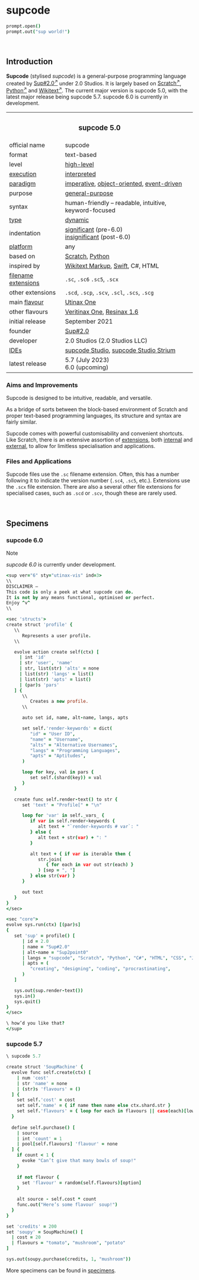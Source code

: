 # supcode

```coffee
prompt.open()
prompt.out("sup world!")
```


<br>


## Introduction

**Supcode** (stylised *supcode*) is a general-purpose programming language created by [Sup#2.0<sup>↗</sup>](https://github.com/Sup2point0) under 2.0 Studios. It is largely based on [Scratch<sup>↗</sup>](https://scratch.mit.edu), [Python<sup>↗</sup>](https://python.org) and [Wikitext<sup>↗</sup>](https://mediawiki.org/wiki/Wikitext). The current major version is supcode 5.0, with the latest major release being supcode 5.7. supcode 6.0 is currently in development.

<table>
  <tr>
    <th colspan="2"> <h3> supcode 5.0 </h3> </th>
  </tr>
  <tr>
    <td> official name </td>
    <td> supcode </td>
  </tr>
  <tr>
    <td> format </td>
    <td> text-based </td>
  </tr>
  <tr>
    <td> level </td>
    <td> <a href="https://wikipedia.org/wiki/High-level_programming_language">high-level</a> </td>
  </tr>
  <tr>
    <td> <a href="https://wikipedia.org/wiki/Execution_(computing)">execution</a> </td>
    <td> <a href="https://wikipedia.org/wiki/Interpreter_(computing)">interpreted</a> </td>
  </tr>
  <tr>
    <td> <a href="https://wikipedia.org/wiki/Programming_paradigm">paradigm</a> </td>
    <td> <a href="https://wikipedia.org/wiki/Imperative_programming">imperative</a>, <a href="https://en.m.wikipedia.org/wiki/Object-oriented_programming">object-oriented</a>, <a href="https://wikipedia.org/wiki/Event-driven_programming">event-driven</a> </td>
  </tr>
  <tr>
    <td> purpose </td>
    <td> <a href="https://wikipedia.org/wiki/General-purpose_programming_language">general-purpose</a> </td>
  </tr>
  <tr>
    <td> syntax </td>
    <td> human-friendly – readable, intuitive, keyword-focused </td>
  </tr>
  <tr>
    <td> <a href="https://wikipedia.org/wiki/Type_system">type</a> </td>
    <td> <a href="https://wikipedia.org/wiki/Type_system#DYNAMIC">dynamic</a> </td>
  </tr>
  <tr>
    <td> indentation </td>
    <td> <a href="https://wikipedia.org/wiki/Off-side_rule">significant</a> (pre-6.0) <br> <a href="https://en.m.wikipedia.org/wiki/Free-form_language">insignificant</a> (post-6.0) </td>
  </tr>
  <tr>
    <td> <a href="https://wikipedia.org/wiki/Operating_system">platform</a> </td>
    <td> any </td>
  </tr>
  <tr>
    <td> based on </td>
    <td> <a href="https://scratch.mit.edu">Scratch</a>, <a href="https://python.org">Python</a> </td>
  </tr>
  <tr>
    <td> inspired by </td>
    <td> <a href="https://mediawiki.org/wiki/Wikitext">Wikitext Markup</a>, <a href="https://swift.org">Swift</a>, C#, HTML </td>
  </tr>
  <tr>
    <td> <a href="https://wikipedia.org/wiki/Filename_extension">filename extensions</a> </td>
    <td> <code>.sc</code>, <code>.sc6</code> <code>.sc5</code>, <code>.scx</code> </td>
  </tr>
  <tr>
    <td> other extensions </td>
    <td> <code>.scd</code>, <code>.scp</code>, <code>.scv</code>, <code>.scl</code>, <code>.scs</code>, <code>.scg</code> </td>
  </tr>
  <tr>
    <td> main <a href="https://wikipedia.org/wiki/Flavors_(programming_language)">flavour</a> </td>
    <td> <a href="source/syntax.md#utinax">Utinax One</a> </td>
  </tr>
  <tr>
    <td> other flavours </td>
    <td> <a href="source/syntax.md#veritinax">Veritinax One</a>, <a href="source/syntax.md#resinax">Resinax 1.6</a> </td>
  </tr>
  <tr>
    <td> initial release </td>
    <td> September 2021 </td>
  </tr>
  <tr>
    <td> founder </td>
    <td> <a href="https://github.com/Sup2point0">Sup#2.0</a> </td>
  </tr>
  <tr>
    <td> developer </td>
    <td> 2.0 Studios (2.0 Studios LLC) </td>
  </tr>
  <tr>
    <td> <a href="https://wikipedia.org/wiki/Integrated_development_environment">IDEs</a> </td>
    <td> <a href="suplus/supcode%20Studio">supcode Studio</a>, <a href="suplus/supcode%20Studio/supcode%20Studio%20Strium">supcode Studio Strium</a> </td>
  </tr>
  <tr>
    <td> latest release </td>
    <td> 5.7 (July 2023) <br> 6.0 (upcoming) </td>
  </tr>
</table>

### Aims and Improvements
Supcode is designed to be intuitive, readable, and versatile.

As a bridge of sorts between the block-based environment of Scratch and proper text-based programming languages, its structure and syntax are fairly similar.

Supcode comes with powerful customisability and convenient shortcuts. Like Scratch, there is an extensive assortion of [extensions](extensions), both [internal](extensions/ixtensions) and [external](extensions), to allow for limitless specialisation and applications.

### Files and Applications
Supcode files use the `.sc` filename extension. Often, this has a number following it to indicate the version number (`.sc4`, `.sc5`, etc.). Extensions use the `.scx` file extension. There are also a several other file extensions for specialised cases, such as `.scd` or `.scv`, though these are rarely used.


<br>


## Specimens

### supcode 6.0

> [!Note]
> *supcode 6.0* is currently under development.

```coffee
<sup ver="6" sty="utinax-vis" ind=3>
\\
DISCLAIMER –
This code is only a peek at what supcode can do.
It is not by any means functional, optimised or perfect.
Enjoy ^v^
\\

<sec 'structs'>
create struct 'profile' {
   \\
      Represents a user profile.
   \\

   evolve action create self(ctx) [
     | int 'id'
     | str 'user', 'name'
     | str, list(str) 'alts' = none
     | list(str) 'langs' = list()
     | list(str) 'apts' = list()
     | (par)s 'pars'
   ] {
      \\
         Creates a new profile.
      \\

      auto set id, name, alt-name, langs, apts

      set self.'render-keywords' = dict(
         "id" = "User ID",
         "name" = "Username",
         "alts" = "Alternative Usernames",
         "langs" = "Programming Languages",
         "apts" = "Aptitudes",
      )

      loop for key, val in pars {
         set self.(shard(key)) = val
      }
   }

   create func self.render-text() to str {
      set 'text' = "Profile[" + "\n"

      loop for 'var' in self._vars_ {
         if var in self.render-keywords {
            alt text + "`render-keywords # var`: "
         } else {
            alt text + str(var) + ": "
         }

         alt text + { if var is iterable then {
            str.join(
               { for each in var out str(each) }
            ) [sep = ", "]
         } else str(var) }
      }

      out text
   }
}
</sec>

<sec "core">
evolve sys.run(ctx) [(par)s]
{
   set 'sup' = profile() [
      | id = 2.0
      | name = "Sup#2.0"
      | alt-name = "Sup2point0"
      | langs = "supcode", "Scratch", "Python", "C#", "HTML", "CSS", "JavaScript",
      | apts = (
         "creating", "designing", "coding", "procrastinating",
      )
   ]

   sys.out(sup.render-text())
   sys.in()
   sys.quit()
}
</sec>

\ how’d you like that?
</sup>
```

### supcode 5.7

```coffee
\ supcode 5.7

create struct 'SoupMachine' {
  evolve func self.create(ctx) [
    | num 'cost'
    | str 'name' = none
    | (str)s 'flavours' = ()
  ] {
    set self.'cost' = cost
    set self.'name' = { if name then name else ctx.shard.str }
    set self.'flavours' = { loop for each in flavours || case(each)[lower] }
  }
  
  define self.purchase() [
    | source
    | int 'count' = 1
    | pool[self.flavours] 'flavour' = none
  ] {
    if count < 1 {
      evoke "Can’t give that many bowls of soup!"
    }
    
    if not flavour {
      set 'flavour' = random(self.flavours)[option]
    }
    
    alt source - self.cost * count
    func.out("Here’s some flavour` soup!")
  }
}

set 'credits' = 200
set 'soupy' = SoupMachine() [
  | cost = 20
  | flavours = "tomato", "mushroom", "potato"
]

sys.out(soupy.purchase(credits, 1, "mushroom"))
```

More specimens can be found in [specimens](specimens).

<!-- sup :v -->
